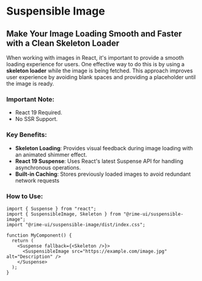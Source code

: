# Suspensible Image

## Make Your Image Loading Smooth and Faster with a Clean Skeleton Loader

When working with images in React, it's important to provide a smooth loading experience for users. One effective way to do this is by using a **skeleton loader** while the image is being fetched. This approach improves user experience by avoiding blank spaces and providing a placeholder until the image is ready.

### Important Note:
- React 19 Required.
- No SSR Support.

### Key Benefits:
- **Skeleton Loading**: Provides visual feedback during image loading with an animated shimmer effect.
- **React 19 Suspense**: Uses React's latest Suspense API for handling asynchronous operations.
- **Built-in Caching**: Stores previously loaded images to avoid redundant network requests


### How to Use:

```tsx
import { Suspense } from "react";
import { SuspensibleImage, Skeleton } from "@rime-ui/suspensible-image";
import "@rime-ui/suspensible-image/dist/index.css";

function MyComponent() {
  return (
    <Suspense fallback={<Skeleton />}>
      <SuspensibleImage src="https://example.com/image.jpg" alt="Description" />
    </Suspense>
  );
}
```